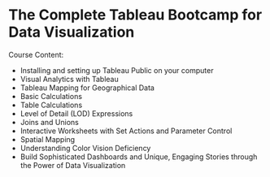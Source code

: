 # The Complete Tableau Bootcamp for Data Visualization
Course Content:

* Installing and setting up Tableau Public on your computer
* Visual Analytics with Tableau
* Tableau Mapping for Geographical Data
* Basic Calculations
* Table Calculations
* Level of Detail (LOD) Expressions
* Joins and Unions
* Interactive Worksheets with Set Actions and Parameter Control
* Spatial Mapping
* Understanding Color Vision Deficiency
* Build Sophisticated Dashboards and Unique, Engaging Stories through the Power of Data Visualization
